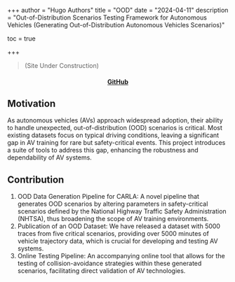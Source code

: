 +++
author = "Hugo Authors"
title = "OOD"
date = "2024-04-11"
description = "Out-of-Distribution Scenarios Testing Framework for Autonomous Vehicles (Generating Out-of-Distribution Autonomous Vehicles Scenarios)"


toc = true

+++

> (Site Under Construction)

<h4 style="text-align: center;">
  <a href="https://github.com/zihengjackchen/GoodAVs">GitHub</a>
</h4>


## Motivation
As autonomous vehicles (AVs) approach widespread adoption, their ability to handle unexpected, out-of-distribution (OOD) scenarios is critical. Most existing datasets focus on typical driving conditions, leaving a significant gap in AV training for rare but safety-critical events. This project introduces a suite of tools to address this gap, enhancing the robustness and dependability of AV systems.

## Contribution
1. OOD Data Generation Pipeline for CARLA: A novel pipeline that generates OOD scenarios by altering parameters in safety-critical scenarios defined by the National Highway Traffic Safety Administration (NHTSA), thus broadening the scope of AV training environments.
2. Publication of an OOD Dataset: We have released a dataset with 5000 traces from five critical scenarios, providing over 5000 minutes of vehicle trajectory data, which is crucial for developing and testing AV systems.
3. Online Testing Pipeline: An accompanying online tool that allows for the testing of collision-avoidance strategies within these generated scenarios, facilitating direct validation of AV technologies.
